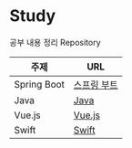 # Study
공부 내용 정리 Repository

| 주제         | URL  |
|-------------|------|
| Spring Boot | [스프링 부트](./spring/Spring.md) |
| Java        | [Java](./java/Java.md) |
| Vue.js      | [Vue.js](./vue/Vue.md) |
| Swift       | [Swift](./swift/Swift.md) |